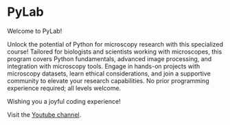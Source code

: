 # PyLab
Welcome to PyLab! 

Unlock the potential of Python for microscopy research with this specialized course! Tailored for biologists and scientists working with microscopes, this program covers Python fundamentals, advanced image processing, and integration with microscopy tools. Engage in hands-on projects with microscopy datasets, learn ethical considerations, and join a supportive community to elevate your research capabilities. No prior programming experience required; all levels welcome.

Wishing you a joyful coding experience!

Visit the [Youtube channel](https://www.youtube.com/channel/UCDgbIQGSo6RscKl81bR8o7w).
